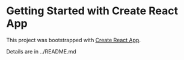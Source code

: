 # Getting Started with Create React App

This project was bootstrapped with [Create React App](https://github.com/facebook/create-react-app).

Details are in ../README.md
